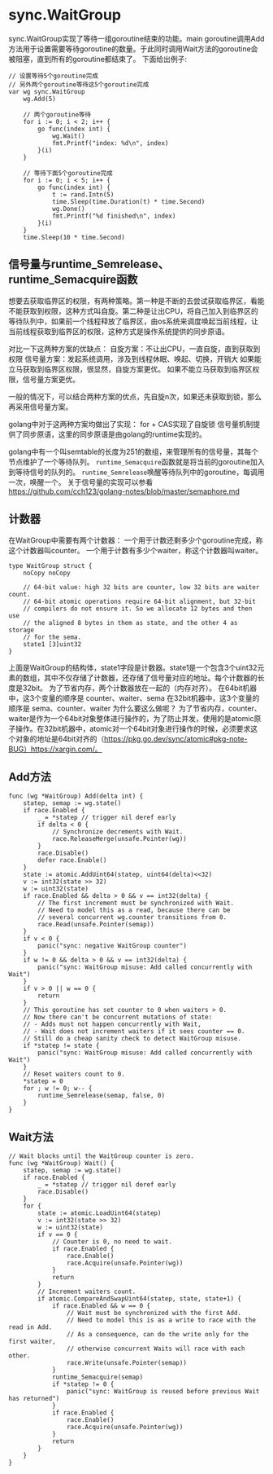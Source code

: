 # sync.WaitGroup

sync.WaitGroup实现了等待一组goroutine结束的功能。main goroutine调用Add方法用于设置需要等待goroutine的数量。于此同时调用Wait方法的goroutine会被阻塞，直到所有的goroutine都结束了。
下面给出例子:

```Golang
// 设置等待5个goroutine完成
// 另外两个goroutine等待这5个goroutine完成
var wg sync.WaitGroup
	wg.Add(5)

	// 两个goroutine等待
	for i := 0; i < 2; i++ {
		go func(index int) {
			wg.Wait()
			fmt.Printf("index: %d\n", index)
		}(i)
	}

	// 等待下面5个goroutine完成
	for i := 0; i < 5; i++ {
		go func(index int) {
			t := rand.Intn(5)
			time.Sleep(time.Duration(t) * time.Second)
			wg.Done()
			fmt.Printf("%d finished\n", index)
		}(i)
	}
	time.Sleep(10 * time.Second)
```

## 信号量与runtime_Semrelease、runtime_Semacquire函数

想要去获取临界区的权限，有两种策略。第一种是不断的去尝试获取临界区，看能不能获取到权限，这种方式叫自旋。第二种是让出CPU，将自己加入到临界区的等待队列中，如果前一个线程释放了临界区，由os系统来调度唤起当前线程，让当前线程获取到临界区的权限，这种方式是操作系统提供的同步原语。

对比一下这两种方案的优缺点：
自旋方案：不让出CPU，一直自旋，直到获取到权限
信号量方案：发起系统调用，涉及到线程休眠、唤起、切换，开销大
如果能立马获取到临界区权限，很显然，自旋方案更优。
如果不能立马获取到临界区权限，信号量方案更优。

一般的情况下，可以结合两种方案的优点，先自旋n次，如果还未获取到锁，那么再采用信号量方案。

golang中对于这两种方案均做出了实现：
for + CAS实现了自旋锁
信号量机制提供了同步原语，这里的同步原语是由golang的runtime实现的。

golang中有一个叫semtable的长度为251的数组，来管理所有的信号量，其每个节点维护了一个等待队列。
``runtime_Semacquire``函数就是将当前的goroutine加入到等待信号的队列的。
``runtime_Semrelease``唤醒等待队列中的goroutine，每调用一次，唤醒一个。
关于信号量的实现可以参看 https://github.com/cch123/golang-notes/blob/master/semaphore.md

## 计数器

在WaitGroup中需要有两个计数器：
一个用于计数还剩多少个goroutine完成，称这个计数器叫counter。
一个用于计数有多少个waiter，称这个计数器叫waiter。
```Golang
type WaitGroup struct {
	noCopy noCopy

	// 64-bit value: high 32 bits are counter, low 32 bits are waiter count.
	// 64-bit atomic operations require 64-bit alignment, but 32-bit
	// compilers do not ensure it. So we allocate 12 bytes and then use
	// the aligned 8 bytes in them as state, and the other 4 as storage
	// for the sema.
	state1 [3]uint32
}
```
上面是WaitGroup的结构体，state1字段是计数器。state1是一个包含3个uint32元素的数组，其中不仅存储了计数器，还存储了信号量对应的地址。每个计数器的长度是32bit。
为了节省内存，两个计数器放在一起的（内存对齐）。
在64bit机器中，这3个变量的顺序是 counter、waiter、sema
在32bit机器中，这3个变量的顺序是 sema、counter、waiter
为什么要这么做呢？
为了节省内存，counter、waiter是作为一个64bit对象整体进行操作的，为了防止并发，使用的是atomic原子操作。在32bit机器中，atomic对一个64bit对象进行操作的时候，必须要求这个对象的地址是64bit对齐的（https://pkg.go.dev/sync/atomic#pkg-note-BUG）https://xargin.com/。

## Add方法

```Golang
func (wg *WaitGroup) Add(delta int) {
	statep, semap := wg.state()
	if race.Enabled {
		_ = *statep // trigger nil deref early
		if delta < 0 {
			// Synchronize decrements with Wait.
			race.ReleaseMerge(unsafe.Pointer(wg))
		}
		race.Disable()
		defer race.Enable()
	}
	state := atomic.AddUint64(statep, uint64(delta)<<32)
	v := int32(state >> 32)
	w := uint32(state)
	if race.Enabled && delta > 0 && v == int32(delta) {
		// The first increment must be synchronized with Wait.
		// Need to model this as a read, because there can be
		// several concurrent wg.counter transitions from 0.
		race.Read(unsafe.Pointer(semap))
	}
	if v < 0 {
		panic("sync: negative WaitGroup counter")
	}
	if w != 0 && delta > 0 && v == int32(delta) {
		panic("sync: WaitGroup misuse: Add called concurrently with Wait")
	}
	if v > 0 || w == 0 {
		return
	}
	// This goroutine has set counter to 0 when waiters > 0.
	// Now there can't be concurrent mutations of state:
	// - Adds must not happen concurrently with Wait,
	// - Wait does not increment waiters if it sees counter == 0.
	// Still do a cheap sanity check to detect WaitGroup misuse.
	if *statep != state {
		panic("sync: WaitGroup misuse: Add called concurrently with Wait")
	}
	// Reset waiters count to 0.
	*statep = 0
	for ; w != 0; w-- {
		runtime_Semrelease(semap, false, 0)
	}
}
```

## Wait方法
```Golang
// Wait blocks until the WaitGroup counter is zero.
func (wg *WaitGroup) Wait() {
	statep, semap := wg.state()
	if race.Enabled {
		_ = *statep // trigger nil deref early
		race.Disable()
	}
	for {
		state := atomic.LoadUint64(statep)
		v := int32(state >> 32)
		w := uint32(state)
		if v == 0 {
			// Counter is 0, no need to wait.
			if race.Enabled {
				race.Enable()
				race.Acquire(unsafe.Pointer(wg))
			}
			return
		}
		// Increment waiters count.
		if atomic.CompareAndSwapUint64(statep, state, state+1) {
			if race.Enabled && w == 0 {
				// Wait must be synchronized with the first Add.
				// Need to model this is as a write to race with the read in Add.
				// As a consequence, can do the write only for the first waiter,
				// otherwise concurrent Waits will race with each other.
				race.Write(unsafe.Pointer(semap))
			}
			runtime_Semacquire(semap)
			if *statep != 0 {
				panic("sync: WaitGroup is reused before previous Wait has returned")
			}
			if race.Enabled {
				race.Enable()
				race.Acquire(unsafe.Pointer(wg))
			}
			return
		}
	}
}
```

